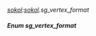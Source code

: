 _[sokol](../../modules/sokol/sokol-module.md):[sokol](../../modules/sokol/sokol-module.md).sg\_vertex\_format_
##### Enum sg\_vertex\_format
